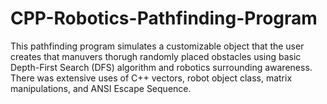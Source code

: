 # CPP-Robotics-Pathfinding-Program

This pathfinding program simulates a customizable object that the user creates that manuvers thorugh randomly placed obstacles using basic Depth-First Search (DFS) algorithm and robotics surrounding awareness. There was extensive uses of C++ vectors, robot object class, matrix manipulations, and ANSI Escape Sequence.
